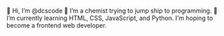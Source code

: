 👋 Hi, I’m @dcscode
👀 I’m a chemist trying to jump ship to programming. 
🌱 I’m currently learning HTML, CSS, JavaScript, and Python. I'm hoping to become a frontend web developer.



